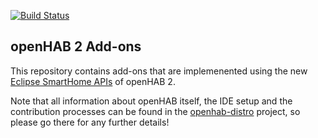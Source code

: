[![Build Status](https://travis-ci.org/mozilla/openhab2-addons.svg?branch=master)](https://travis-ci.org/mozilla/openhab2-addons)

## openHAB 2 Add-ons

This repository contains add-ons that are implemenented using the new [Eclipse SmartHome APIs](https://www.eclipse.org/smarthome/documentation/development/bindings/how-to.html) of openHAB 2.

Note that all information about openHAB itself, the IDE setup and the contribution processes can be found in the [openhab-distro](https://github.com/openhab/openhab-distro) project, so please go there for any further details!
